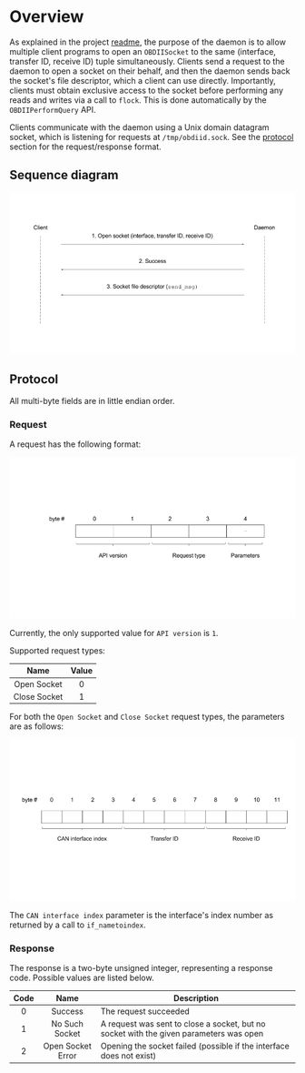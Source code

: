 # Overview

As explained in the project [readme](../README.md), the purpose of the daemon is to allow multiple client programs to open an `OBDIISocket` to the same (interface, transfer ID, receive ID) tuple simultaneously. Clients send a request to the daemon to open a socket on their behalf, and then the daemon sends back the socket's file descriptor, which a client can use directly. Importantly, clients must obtain exclusive access to the socket before performing any reads and writes via a call to `flock`. This is done automatically by the `OBDIIPerformQuery` API.

Clients communicate with the daemon using a Unix domain datagram socket, which is listening for requests at `/tmp/obdiid.sock`. See the [protocol](#protocol) section for the request/response format.

## Sequence diagram

![sequence diagram](../doc/images/obdiidsequencediagram.png)

## Protocol

All multi-byte fields are in little endian order.

### Request

A request has the following format:

![request format](../doc/images/obdiidrequestformat.png)

Currently, the only supported value for `API version` is `1`.

Supported request types:

| Name         | Value |
|:------------:|:-----:|
| Open Socket  | 0     |
| Close Socket | 1     |

For both the `Open Socket` and `Close Socket` request types, the parameters are as follows:

![request parameters format](../doc/images/obdiidrequestparameters.png)

The `CAN interface index` parameter is the interface's index number as returned by a call to `if_nametoindex`.

### Response

The response is a two-byte unsigned integer, representing a response code. Possible values are listed below.

| Code | Name              | Description |
|:----:|:-----------------:| ----------- |
| 0    | Success           | The request succeeded |
| 1    | No Such Socket    | A request was sent to close a socket, but no socket with the given parameters was open |
| 2    | Open Socket Error | Opening the socket failed (possible if the interface does not exist) |
